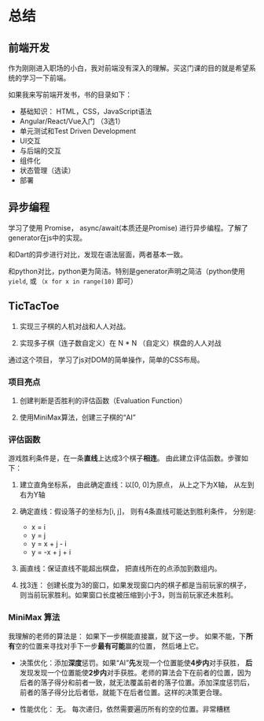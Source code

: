 # 总结

## 前端开发

作为刚刚进入职场的小白，我对前端没有深入的理解。买这门课的目的就是希望系统的学习一下前端。

如果我来写前端开发书，书的目录如下：

* 基础知识： HTML，CSS，JavaScript语法
* Angular/React/Vue入门 （3选1）
* 单元测试和Test Driven Development
* UI交互
* 与后端的交互
* 组件化
* 状态管理（选读）
* 部署

## 异步编程

学习了使用 Promise， async/await(本质还是Promise) 进行异步编程。了解了generator在js中的实现。

和Dart的异步进行对比，发现在语法层面，两者基本一致。

和python对比，python更为简洁。特别是generator声明之简洁（python使用`yield`, 或 `（x for x in range(10)` 即可）

## TicTacToe

1. 实现三子棋的人机对战和人人对战。

2. 实现多子棋（连子数自定义）在 N * N （自定义）棋盘的人人对战

通过这个项目， 学习了js对DOM的简单操作，简单的CSS布局。

### 项目亮点

1. 创建判断是否胜利的评估函数（Evaluation Function）

2. 使用MiniMax算法，创建三子棋的“AI”

### 评估函数

游戏胜利条件是，在一条**直线**上达成3个棋子**相连**。 由此建立评估函数。步骤如下：

1. 建立直角坐标系， 由此确定直线：以[0, 0]为原点， 从上之下为X轴， 从左到右为Y轴

2. 确定直线：假设落子的坐标为[i, j]， 则有4条直线可能达到胜利条件， 分别是:
    
    * x = i
    * y = j
    * y = x + j - i
    * y = -x + j + i

3. 画直线：保证直线不能超出棋盘， 把直线所在的点添加到数组内。

4. 找3连： 创建长度为3的窗口，如果发现窗口内的棋子都是当前玩家的棋子，则当前玩家胜利。如果窗口长度被压缩到小于3，则当前玩家还未胜利。

### MiniMax 算法

我理解的老师的算法是： 如果下一步棋能直接赢，就下这一步。 如果不能，下**所有**空的位置来寻找对手下一步**最有可能**赢的位置， 然后堵上它。

* 决策优化：添加**深度**惩罚。如果“AI”**先**发现一个位置能使**4步内**对手获胜， **后**发现发现一个位置能使**2步内**对手获胜。老师的算法会下在前者的位置，因为后者的落子得分和前者一致，就无法覆盖前者的落子位置。添加深度惩罚后，前者的落子得分比后者低，就能下在后者位置。这样的决策更合理。

* 性能优化： 无。 每次递归，依然需要遍历所有的空的位置。非常糟糕
